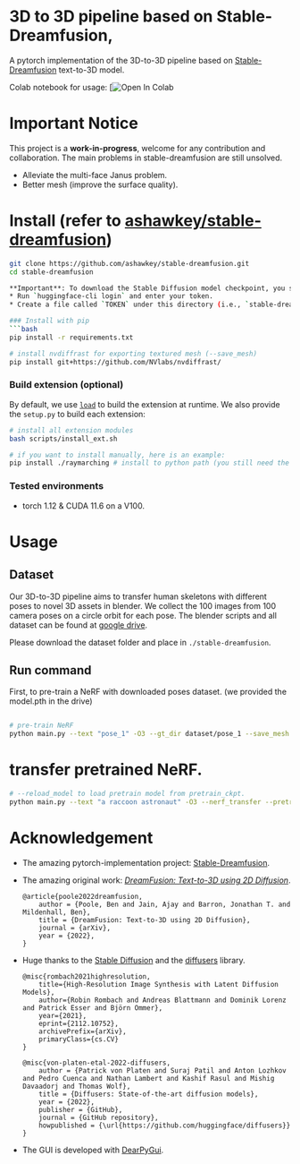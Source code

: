 # 3D to 3D pipeline based on Stable-Dreamfusion,

A pytorch implementation of the 3D-to-3D pipeline based on [Stable-Dreamfusion](https://github.com/ashawkey/stable-dreamfusion) text-to-3D model.

Colab notebook for usage: [![Open In Colab](https://drive.google.com/file/d/1BN9N1k8oQwXFWBF8PZElQtW3QFzGsAJG/view?usp=sharing)

# Important Notice
This project is a **work-in-progress**, welcome for any contribution and collaboration.
The main problems in stable-dreamfusion are still unsolved.
- Alleviate the multi-face Janus problem.
- Better mesh (improve the surface quality).


# Install (refer to [ashawkey/stable-dreamfusion](https://github.com/ashawkey/stable-dreamfusion))


```bash
git clone https://github.com/ashawkey/stable-dreamfusion.git
cd stable-dreamfusion

**Important**: To download the Stable Diffusion model checkpoint, you should provide your [access token](https://huggingface.co/settings/tokens). You could choose either of the following ways:
* Run `huggingface-cli login` and enter your token.
* Create a file called `TOKEN` under this directory (i.e., `stable-dreamfusion/TOKEN`) and copy your token into it.

### Install with pip
```bash
pip install -r requirements.txt

# install nvdiffrast for exporting textured mesh (--save_mesh)
pip install git+https://github.com/NVlabs/nvdiffrast/

```

### Build extension (optional)
By default, we use [`load`](https://pytorch.org/docs/stable/cpp_extension.html#torch.utils.cpp_extension.load) to build the extension at runtime.
We also provide the `setup.py` to build each extension:
```bash
# install all extension modules
bash scripts/install_ext.sh

# if you want to install manually, here is an example:
pip install ./raymarching # install to python path (you still need the raymarching/ folder, since this only installs the built extension.)
```

### Tested environments
* torch 1.12 & CUDA 11.6 on a V100.


# Usage
## Dataset
Our 3D-to-3D pipeline aims to transfer human skeletons with different poses to novel 3D assets in blender.
We collect the 100 images from 100 camera poses on a circle orbit for each pose.
The blender scripts and all dataset can be found at [google drive](https://drive.google.com/drive/folders/1lpXdhT5pFoaINw__csJhp1wtxD2DBO5n?usp=sharing).

Please download the dataset folder and place in `./stable-dreamfusion`.

## Run command

First, to pre-train a NeRF with downloaded poses dataset. (we provided the model.pth in the drive)

```bash

# pre-train NeRF
python main.py --text "pose_1" -O3 --gt_dir dataset/pose_1 --save_mesh
```

# transfer pretrained NeRF.

```bash
# --reload_model to load pretrain model from pretrain_ckpt.
python main.py --text "a raccoon astronaut" -O3 --nerf_transfer --pretrain_ckpt ./pretrain_models/model.pth --reload_model --save_mesh
```


# Acknowledgement

* The amazing pytorch-implementation project: [Stable-Dreamfusion](https://github.com/ashawkey/stable-dreamfusion).

* The amazing original work: [_DreamFusion: Text-to-3D using 2D Diffusion_](https://dreamfusion3d.github.io/).
    ```
    @article{poole2022dreamfusion,
        author = {Poole, Ben and Jain, Ajay and Barron, Jonathan T. and Mildenhall, Ben},
        title = {DreamFusion: Text-to-3D using 2D Diffusion},
        journal = {arXiv},
        year = {2022},
    }
    ```

* Huge thanks to the [Stable Diffusion](https://github.com/CompVis/stable-diffusion) and the [diffusers](https://github.com/huggingface/diffusers) library. 

    ```
    @misc{rombach2021highresolution,
        title={High-Resolution Image Synthesis with Latent Diffusion Models}, 
        author={Robin Rombach and Andreas Blattmann and Dominik Lorenz and Patrick Esser and Björn Ommer},
        year={2021},
        eprint={2112.10752},
        archivePrefix={arXiv},
        primaryClass={cs.CV}
    }

    @misc{von-platen-etal-2022-diffusers,
        author = {Patrick von Platen and Suraj Patil and Anton Lozhkov and Pedro Cuenca and Nathan Lambert and Kashif Rasul and Mishig Davaadorj and Thomas Wolf},
        title = {Diffusers: State-of-the-art diffusion models},
        year = {2022},
        publisher = {GitHub},
        journal = {GitHub repository},
        howpublished = {\url{https://github.com/huggingface/diffusers}}
    }
    ```

* The GUI is developed with [DearPyGui](https://github.com/hoffstadt/DearPyGui).
